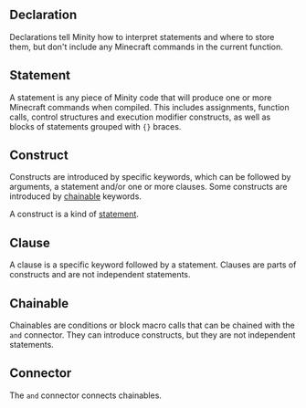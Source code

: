 ## Declaration
Declarations tell Minity how to interpret statements and where to store them, but don't include any Minecraft commands in the current function. 

## Statement
A statement is any piece of Minity code that will produce one or more Minecraft commands when compiled. This includes assignments, function calls, control structures and execution modifier constructs, as well as blocks of statements grouped with `{}` braces.

## Construct
Constructs are introduced by specific keywords, which can be followed by arguments, a statement and/or one or more clauses. Some constructs are introduced by [chainable](#chainable) keywords.

A construct is a kind of [statement](#statement).

## Clause
A clause is a specific keyword followed by a statement. Clauses are parts of constructs and are not independent statements.

## Chainable
Chainables are conditions or block macro calls that can be chained with the `and` connector. They can introduce constructs, but they are not independent statements.

## Connector
The `and` connector connects chainables. 
